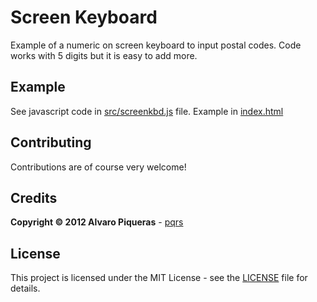 # Screen Keyboard 

Example of a numeric on screen keyboard to input postal codes. Code works with 5 digits but it is easy to add more.


## Example

See javascript code in [src/screenkbd.js](src/screenkbd.js) file. Example in [index.html](index.html)


## Contributing

Contributions are of course very welcome!


## Credits

**Copyright © 2012 Alvaro Piqueras** - [pqrs](https://github.com/pqrs)


## License

This project is licensed under the MIT License - see the [LICENSE](LICENSE) file for details.

